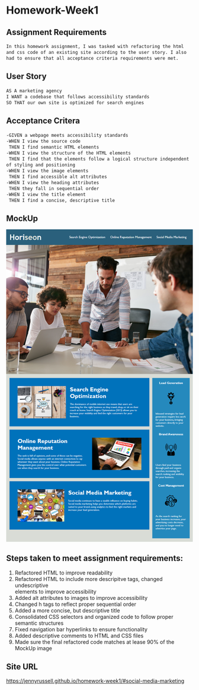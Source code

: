 # Homework-Week1

## Assignment Requirements

    In this homework assignment, I was tasked with refactoring the html and css code of an existing site according to the user story. I also had to ensure that all acceptance criteria requirements were met.

## User Story

    AS A marketing agency
    I WANT a codebase that follows accessibility standards
    SO THAT our own site is optimized for search engines


## Acceptance Critera

    -GIVEN a webpage meets accessibility standards
    -WHEN I view the source code
     THEN I find semantic HTML elements
    -WHEN I view the structure of the HTML elements
     THEN I find that the elements follow a logical structure independent of styling and positioning
    -WHEN I view the image elements
     THEN I find accessible alt attributes
    -WHEN I view the heading attributes
     THEN they fall in sequential order
    -WHEN I view the title element
     THEN I find a concise, descriptive title


## MockUp

![Shows Web Application's Apperance and Functionality](01-html-css-git-homework-demo.png)


## Steps taken to meet assignment requirements:

1. Refactored HTML to improve readability
2. Refactored HTML to include more descripitve tags, changed undescriptive <div> elements to improve accessibility 
3. Added alt attributes to images to improve accessibility
4. Changed h tags to reflect proper sequential order
5. Added a more concise, but descriptive title 
6. Consolidated CSS selectors and organized code to follow proper semantic structures
7. Fixed navigation bar hyperlinks to ensure functionality
8. Added descriptive comments to HTML and CSS files
9. Made sure the final refactored code matches at lease 90% of the MockUp image 

## Site URL 

https://jennyrussell.github.io/homework-week1/#social-media-marketing




